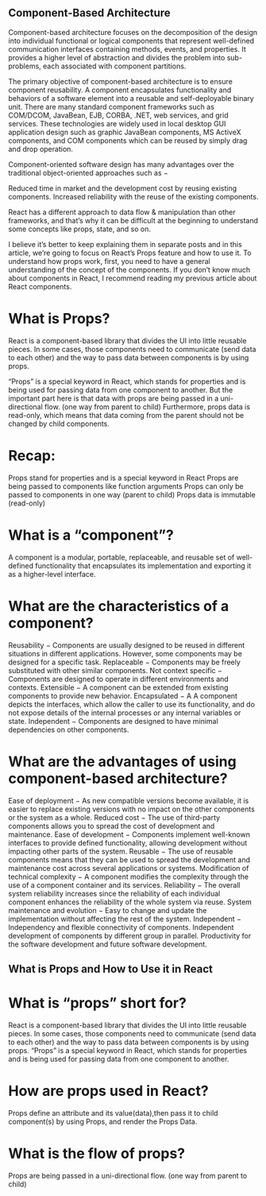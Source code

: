 ## Component-Based Architecture

Component-based architecture focuses on the decomposition of the design into individual functional or logical components that represent well-defined communication interfaces containing methods, events, and properties. It provides a higher level of abstraction and divides the problem into sub-problems, each associated with component partitions.

The primary objective of component-based architecture is to ensure component reusability. A component encapsulates functionality and behaviors of a software element into a reusable and self-deployable binary unit. There are many standard component frameworks such as COM/DCOM, JavaBean, EJB, CORBA, .NET, web services, and grid services. These technologies are widely used in local desktop GUI application design such as graphic JavaBean components, MS ActiveX components, and COM components which can be reused by simply drag and drop operation.

Component-oriented software design has many advantages over the traditional object-oriented approaches such as −

Reduced time in market and the development cost by reusing existing components.
Increased reliability with the reuse of the existing components.

React has a different approach to data flow & manipulation than other frameworks, and that’s why it can be difficult at the beginning to understand some concepts like props, state, and so on.

I believe it’s better to keep explaining them in separate posts and in this article, we’re going to focus on React’s Props feature and how to use it.
To understand how props work, first, you need to have a general understanding of the concept of the components. If you don’t know much about components in React, I recommend reading my previous article about React components.

# What is Props?
React is a component-based library that divides the UI into little reusable pieces. In some cases, those components need to communicate (send data to each other) and the way to pass data between components is by using props.

“Props” is a special keyword in React, which stands for properties and is being used for passing data from one component to another.
But the important part here is that data with props are being passed in a uni-directional flow. (one way from parent to child)
Furthermore, props data is read-only, which means that data coming from the parent should not be changed by child components.

# Recap:
Props stand for properties and is a special keyword in React
Props are being passed to components like function arguments
Props can only be passed to components in one way (parent to child)
Props data is immutable (read-only)



# What is a “component”?
A component is a modular, portable, replaceable, and reusable set of well-defined functionality that encapsulates its implementation and exporting it as a higher-level interface.
# What are the characteristics of a component?
Reusability − Components are usually designed to be reused in different situations in different applications. However, some components may be designed for a specific task.
Replaceable − Components may be freely substituted with other similar components.
Not context specific − Components are designed to operate in different environments and contexts.
Extensible − A component can be extended from existing components to provide new behavior.
Encapsulated − A A component depicts the interfaces, which allow the caller to use its functionality, and do not expose details of the internal processes or any internal variables or state.
Independent − Components are designed to have minimal dependencies on other components.
# What are the advantages of using component-based architecture?
Ease of deployment − As new compatible versions become available, it is easier to replace existing versions with no impact on the other components or the system as a whole.
Reduced cost − The use of third-party components allows you to spread the cost of development and maintenance.
Ease of development − Components implement well-known interfaces to provide defined functionality, allowing development without impacting other parts of the system.
Reusable − The use of reusable components means that they can be used to spread the development and maintenance cost across several applications or systems.
Modification of technical complexity − A component modifies the complexity through the use of a component container and its services.
Reliability − The overall system reliability increases since the reliability of each individual component enhances the reliability of the whole system via reuse.
System maintenance and evolution − Easy to change and update the implementation without affecting the rest of the system.
Independent − Independency and flexible connectivity of components. Independent development of components by different group in parallel. Productivity for the software development and future software development.

## What is Props and How to Use it in React

# What is “props” short for?
React is a component-based library that divides the UI into little reusable pieces. In some cases, those components need to communicate (send data to each other) and the way to pass data between components is by using props.
“Props” is a special keyword in React, which stands for properties and is being used for passing data from one component to another.

# How are props used in React?
Props define an attribute and its value(data),then pass it to child component(s) by using Props, and render the Props Data.
# What is the flow of props?
Props are being passed in a uni-directional flow. (one way from parent to child)
